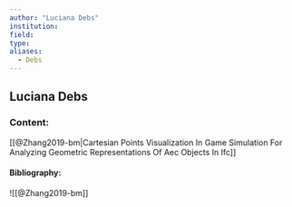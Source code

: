 ```yaml
---
author: "Luciana Debs"
institution:
field:
type:
aliases:
  - Debs
---
```


## Luciana Debs

### Content:
[[@Zhang2019-bm|Cartesian Points Visualization In Game Simulation For Analyzing Geometric Representations Of Aec Objects In Ifc]]

#### Bibliography:

![[@Zhang2019-bm]]